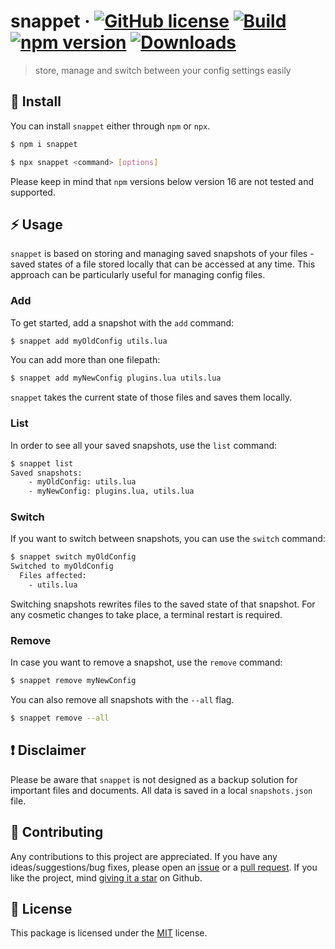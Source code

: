 # snappet &middot; [![GitHub license](https://img.shields.io/badge/license-MIT-blue.svg)](https://github.com/ad4mx/snappet/blob/main/LICENSE) [![Build](https://github.com/ad4mx/snappet/actions/workflows/node.js.yml/badge.svg)](https://github.com/ad4mx/snappet/actions/workflows/node.js.yml) [![npm version](https://img.shields.io/npm/v/snappet.svg?style=flat)](https://www.npmjs.com/package/snappet) [![Downloads](https://img.shields.io/npm/dm/snappet.svg)](https://www.npmjs.com/package/snappet)
> store, manage and switch between your config settings easily

## 🔨 Install
You can install `snappet` either through `npm` or `npx`.

```bash
$ npm i snappet
```

```bash
$ npx snappet <command> [options]
```

Please keep in mind that `npm` versions below version 16 are not tested and supported.

## ⚡ Usage

`snappet` is based on storing and managing saved snapshots of your files - saved states of a file stored locally that can be accessed at any time. This approach can be particularly useful for managing config files.

### Add
To get started, add a snapshot with the `add` command:
```bash
$ snappet add myOldConfig utils.lua
```
You can add more than one filepath:
```bash
$ snappet add myNewConfig plugins.lua utils.lua
```
`snappet` takes the current state of those files and saves them locally.
### List
In order to see all your saved snapshots, use the `list` command:
```bash
$ snappet list
Saved snapshots:
    - myOldConfig: utils.lua
    - myNewConfig: plugins.lua, utils.lua
```
### Switch
If you want to switch between snapshots, you can use the `switch` command:
```bash
$ snappet switch myOldConfig
Switched to myOldConfig
  Files affected:
    - utils.lua
```
Switching snapshots rewrites files to the saved state of that snapshot.
For any cosmetic changes to take place, a terminal restart is required.

### Remove
In case you want to remove a snapshot, use the `remove` command:
```bash
$ snappet remove myNewConfig
```
You can also remove all snapshots with the `--all` flag.

```bash
$ snappet remove --all
```

## ❗ Disclaimer

Please be aware that `snappet` is not designed as a backup solution for important files and documents. All data is saved in a local `snapshots.json` file.

## 🚧 Contributing

Any contributions to this project are appreciated. If you have any ideas/suggestions/bug fixes, please open an [issue](https://github.com/ad4mx/snappet/issues) or a [pull request](https://github.com/ad4mx/snappet/pulls). If you like the project, mind [giving it a star](https://github.com/ad4mx/snappet) on Github.

## 📑 License

This package is licensed under the [MIT](./LICENSE) license.

